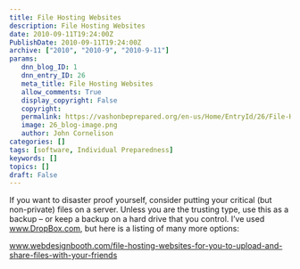 ```yaml
---
title: File Hosting Websites
description: File Hosting Websites
date: 2010-09-11T19:24:00Z
PublishDate: 2010-09-11T19:24:00Z
archive: ["2010", "2010-9", "2010-9-11"]
params:
   dnn_blog_ID: 1
   dnn_entry_ID: 26
   meta_title: File Hosting Websites
   allow_comments: True
   display_copyright: False
   copyright: 
   permalink: https://vashonbeprepared.org/en-us/Home/EntryId/26/File-Hosting-Websites
   image: 26_blog-image.png
   author: John Cornelison
categories: []
tags: [software, Individual Preparedness]
keywords: []
topics: []
draft: False
---
```


<p>If you want to disaster proof yourself, consider putting your critical (but non-private) files on a server. Unless you are the trusting type, use this as a backup – or keep a backup on a hard drive that you control. I’ve used <a href="http://www.DropBox.com">www.DropBox.com</a>, but here is a listing of many more options:</p>
<p><a href="http://www.webdesignbooth.com/file-hosting-websites-for-you-to-upload-and-share-files-with-your-friends">www.webdesignbooth.com/file-hosting-websites-for-you-to-upload-and-share-files-with-your-friends</a></p>
